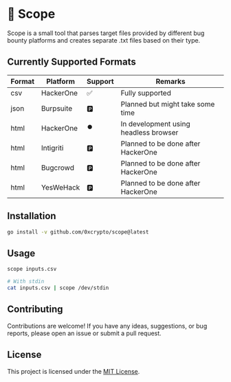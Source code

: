 # 🔭 Scope

Scope is a small tool that parses target files provided by different bug bounty platforms and creates separate .txt files based on their type.

## Currently Supported Formats

| Format | Platform | Support | Remarks |
|--------|----------|---------|---------|
| csv | HackerOne | ✅ | Fully supported |
| json | Burpsuite | 🅿️ | Planned but might take some time |
| html | HackerOne | ⏺️ | In development using headless browser |
| html | Intigriti | 🅿️ | Planned to be done after HackerOne |
| html | Bugcrowd | 🅿️ | Planned to be done after HackerOne |
| html | YesWeHack | 🅿️ | Planned to be done after HackerOne |

## Installation

```sh
go install -v github.com/0xcrypto/scope@latest
```

## Usage

```sh
scope inputs.csv

# With stdin
cat inputs.csv | scope /dev/stdin
```

## Contributing

Contributions are welcome! If you have any ideas, suggestions, or bug reports, please open an issue or submit a pull request.

## License

This project is licensed under the [MIT License](LICENSE).
